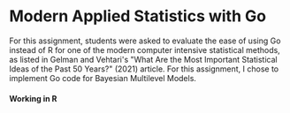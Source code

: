 # Modern Applied Statistics with Go
For this assignment, students were asked to evaluate the ease of using Go instead of R for one of the modern computer intensive statistical methods, as listed in Gelman and Vehtari's "What Are the Most Important Statistical Ideas of the Past 50 Years?" (2021) article. For this assignment, I chose to implement Go code for Bayesian Multilevel Models.
#### Working in R
